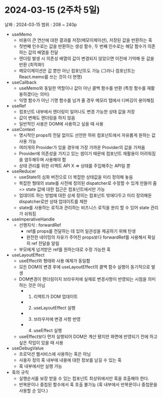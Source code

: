# 2024-03-15 (2주차 5일)

날짜 : 2024-03-15
범위 : 208 ~ 240p

- useMemo
    - 비용이 큰 연산에 대한 결과를 저장(메모이제이션), 저장된 값을 반환하는 훅
    - 첫번째 인수로는 값을 반환하는 생성 함수, 두 번째 인수로는 해당 함수가 의존하는 값의 배열을 전달
    - 렌더링 발생 시 의존성 배열의 값이 변경되지 않았으면 이전에 기억해 둔 값을 반환 (최적화!)
    - 메모이제이션은 값 뿐만 아닌 컴포넌트도 가능 (그러나 컴포넌트는 React.memo를 쓰는 것이 더 현명)
- useCallback
    - useMemo와 동일한 역할이나 값이 아닌 콜백 함수를 반환 (특정 함수를 재활용하겠다는 의미)
    - 익명 함수가 아닌 기명 함수를 넘겨 줄 경우 메모리 탭에서 디버깅이 용이해짐
- useRef
    - 컴포넌트 내부에서 렌더링이 일어나도 변경 가능한 상태 값을 저장
    - 값이 변해도 렌더링을 하지 않음
    - 일반적인 사용은 DOM에 사용하고 싶을 때 사용
- useContext
    - 명시적인 props의 전달 없이도 선언한 하위 컴포넌트에서 자유롭게 원하는 값 사용 가능
    - 여러개의 Provider가 있을 경우에 가장 가까운 Provider의 값을 가져옴
    - Provider에 의존성을 가지고 있는 셈이기 때문에 컴포넌트 재활용이 어려워짐을 염두해두며 사용해야 함
    - 상태 관리를 위한 리액트 API X => 상태를 주입해주는 API일 뿐
- useReducer
    - useState의 심화 버전으로 더 복잡한 상태값을 미리 정의해 놓음
    - 복잡한 형태의 state를 사전에 정의된 dispatcher로 수정할 수 있게 만들어 줌 => state 값에 대한 접근은 컴포넌트에서만 가능
    - 업데이트 하는 방법에 대한 상세 정의는 컴포넌트 밖에다두고 미리 정의해둔 dispatcher로만 상태 업데이트를 제한
    - state를 사용하는 로직과 관리하는 비즈니스 로직을 분리 할 수 있어 state 관리가 쉬워짐
- useImperativeHandle
    - 선행지식 : forwardRef
        - ref를 props를 전달하는 데 있어 일관성을 제공하기 위해 탄생
        - 완전한 네이밍의 자유가 주어진 props보다 forwardRef를 사용해서 확실히 ref 전달을 알림
    - 부모에게 넘겨받은 ref를 원하는대로 수정 가능한 훅
- useLayoutEffect
    - useEffect와 형태와 사용 예제가 동일함
    - 모든 DOM의 변경 후에 useLayoutEffect의 콜백 함수 실행이 동기적으로 발생
    - DOM변경이 렌더링이지 브라우저에 실제로 변경사항이 반영되는 시점을 의미하는 것은 아님
        - 1. 리액트가 DOM 업데이트
        - 2. useLayoutEffect 실행
        - 3. 브라우저에 변경 사항 반영
        - 4. useEffect 실행
    - useEffect보다 먼저 실행되어 DOM은 계산 됐지만 화면에 반영되기 전에 하고 싶은 작업이 있을 때 사용
- useDebugValue
    - 프로덕션 웹서비스에 사용하는 훅은 아님
    - 사용자 정의 훅 내부에 내용에 대한 정보를 남길 수 있는 훅
    - 훅 내부에서만 실행 가능
- 훅의 규칙
    - 실행순서를 보장 받을 수 있는 컴포넌트 최상위에서만 훅을 호출해야 한다.
    - 반복문이나 중첩된 함수에서 훅 호출 불가능 (훅 내부에서 반복문이나 중첩문을 사용할 순 있다.)
